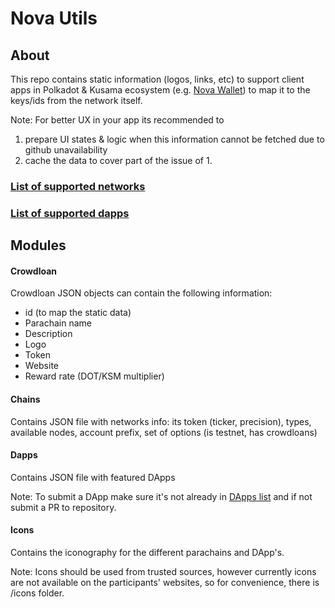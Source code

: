 # Nova Utils

## About
This repo contains static information (logos, links, etc) to support client apps in Polkadot & Kusama ecosystem (e.g. [Nova Wallet]) to map it to the keys/ids from the network itself.

Note: For better UX in your app its recommended to
1. prepare UI states & logic when this information cannot be fetched due to github unavailability
2. cache the data to cover part of the issue of 1.

### [List of supported networks](https://github.com/nova-wallet/nova-utils/tree/master/chains#supported-networks--assets-data)
### [List of supported dapps](https://github.com/nova-wallet/nova-utils/tree/master/dapps#list-of-supported-dapps)

## Modules
#### Crowdloan
Crowdloan JSON objects can contain the following information:
* id (to map the static data)
* Parachain name
* Description
* Logo
* Token
* Website
* Reward rate (DOT/KSM multiplier)

#### Chains
Contains JSON file with networks info: its token (ticker, precision), types, available nodes, account prefix, set of options (is testnet, has crowdloans)

#### Dapps
Contains JSON file with featured DApps

Note: To submit a DApp make sure it's not already in [DApps list](https://github.com/nova-wallet/nova-utils/tree/master/dapps#list-of-supported-networks) and if not submit a PR to repository.

#### Icons
Contains the iconography for the different parachains and DApp's.

Note: Icons should be used from trusted sources, however currently icons are not available on the participants' websites, so for convenience, there is /icons folder.

[Nova Wallet]: https://t.me/novawallet
